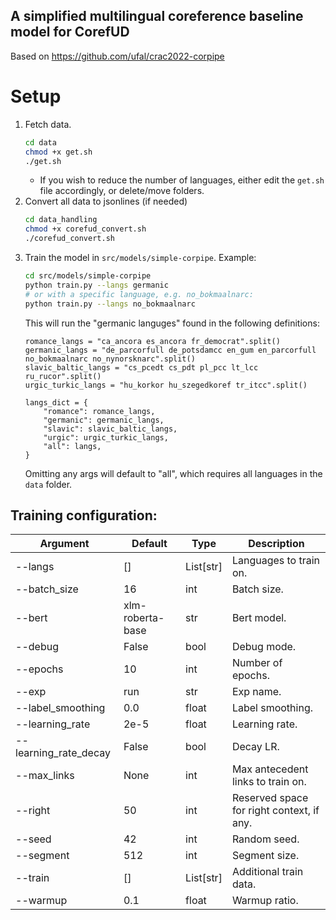 ## A simplified multilingual coreference baseline model for CorefUD
Based on https://github.com/ufal/crac2022-corpipe

# Setup

1. Fetch data.
    ```bash
    cd data
    chmod +x get.sh
    ./get.sh
    ```
    - If you wish to reduce the number of languages, either edit the `get.sh` file accordingly, or delete/move folders.
2. Convert all data to jsonlines (if needed)
    ```bash
    cd data_handling
    chmod +x corefud_convert.sh
    ./corefud_convert.sh
    ```
3. Train the model in `src/models/simple-corpipe`. Example:
    ```bash
    cd src/models/simple-corpipe
    python train.py --langs germanic
    # or with a specific language, e.g. no_bokmaalnarc:
    python train.py --langs no_bokmaalnarc
    ```
    This will run the "germanic languges" found in the following definitions:
    ```
    romance_langs = "ca_ancora es_ancora fr_democrat".split()
    germanic_langs = "de_parcorfull de_potsdamcc en_gum en_parcorfull no_bokmaalnarc no_nynorsknarc".split()
    slavic_baltic_langs = "cs_pcedt cs_pdt pl_pcc lt_lcc ru_rucor".split()
    urgic_turkic_langs = "hu_korkor hu_szegedkoref tr_itcc".split()

    langs_dict = {
        "romance": romance_langs,
        "germanic": germanic_langs,
        "slavic": slavic_baltic_langs,
        "urgic": urgic_turkic_langs,
        "all": langs,
    }
    ```
    Omitting any args will default to "all", which requires all languages in the `data` folder.

## Training configuration:

| Argument              | Default           | Type       | Description                                      |
|-----------------------|-------------------|------------|--------------------------------------------------|
| --langs               | []                | List[str]  | Languages to train on.                            |
| --batch_size          | 16                | int        | Batch size.                                      |
| --bert                | xlm-roberta-base  | str        | Bert model.                                      |
| --debug               | False             | bool       | Debug mode.                                      |
| --epochs              | 10                | int        | Number of epochs.                                |
| --exp                 | run               | str        | Exp name.                                        |
| --label_smoothing     | 0.0               | float      | Label smoothing.                                 |
| --learning_rate       | 2e-5              | float      | Learning rate.                                   |
| --learning_rate_decay | False             | bool       | Decay LR.                                        |
| --max_links           | None              | int        | Max antecedent links to train on.                |
| --right               | 50                | int        | Reserved space for right context, if any.        |
| --seed                | 42                | int        | Random seed.                                     |
| --segment             | 512               | int        | Segment size.                                    |
| --train               | []                | List[str]  | Additional train data.                           |
| --warmup              | 0.1               | float      | Warmup ratio.                                    |